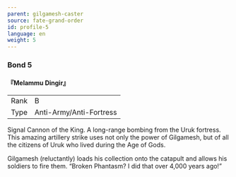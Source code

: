 ```yaml
---
parent: gilgamesh-caster
source: fate-grand-order
id: profile-5
language: en
weight: 5
---
```


### Bond 5

#### 『Melammu Dingir』

<table>
  <tr><td>Rank</td><td>B</td></tr>
  <tr><td>Type</td><td>Anti-Army/Anti-Fortress</td></tr>
</table>

Signal Cannon of the King.
A long-range bombing from the Uruk fortress. This amazing artillery strike uses not only the power of Gilgamesh, but of all the citizens of Uruk who lived during the Age of Gods.

Gilgamesh (reluctantly) loads his collection onto the catapult and allows his soldiers to fire them.
“Broken Phantasm?
I did that over 4,000 years ago!”
